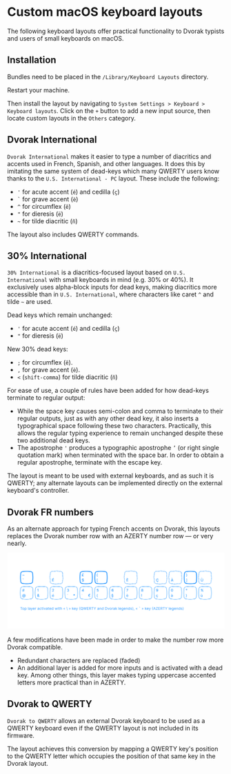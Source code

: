 # Custom macOS keyboard layouts

The following keyboard layouts offer practical functionality to Dvorak typists and users of small keyboards on macOS.


## Installation

Bundles need to be placed in the `/Library/Keyboard Layouts` directory. 

Restart your machine.

Then install the layout by navigating to `System Settings > Keyboard > Keyboard layouts`. Click on the `+` button to add a new input source, then locate custom layouts in the `Others` category.


## Dvorak International

`Dvorak International` makes it easier to type a number of diacritics and accents used in French, Spanish, and other languages. It does this by imitating the same system of dead-keys which many QWERTY users know thanks to the `U.S. International - PC` layout. These include the following:

- `'` for acute accent (`é`) and cedilla (`ç`)
- `` ` `` for grave accent (`è`)
- `^` for circumflex (`ê`)
- `"` for dieresis (`ë`)
- `~` for tilde diacritic (`ñ`)

The layout also includes QWERTY commands.


## 30% International

`30% International` is a diacritics-focused layout based on `U.S. International` with small keyboards in mind (e.g. 30% or 40%). It exclusively uses alpha-block inputs for dead keys, making diacritics more accessible than in `U.S. International`, where characters like caret `^` and tilde `~` are used.

Dead keys which remain unchanged:

- `'` for acute accent (`é`) and cedilla (`ç`)
- `"` for dieresis (`ë`)

New 30% dead keys:

- `;` for circumflex (`ê`).
- `,` for grave accent (`è`).
- `<` (`shift-comma`) for tilde diacritic (`ñ`)

For ease of use, a couple of rules have been added for how dead-keys terminate to regular output:

- While the space key causes semi-colon and comma to terminate to their regular outputs, just as with any other dead key, it also inserts a typographical space following these two characters. Practically, this allows the regular typing experience to remain unchanged despite these two additional dead keys.
- The apostrophe `'` produces a typographic apostrophe `’` (or right single quotation mark) when terminated with the space bar. In order to obtain a regular apostrophe, terminate with the escape key.

The layout is meant to be used with external keyboards, and as such it is QWERTY; any alternate layouts can be implemented directly on the external keyboard's controller.


## Dvorak FR numbers

As an alternate approach for typing French accents on Dvorak, this layouts replaces the Dvorak number row with an AZERTY number row — or very nearly.

![](images/dvorak-fr-numbers.svg)

A few modifications have been made in order to make the number row more Dvorak compatible.

- Redundant characters are replaced (faded)
- An additional layer is added for more inputs and is activated with a dead key. Among other things, this layer makes typing uppercase accented letters more practical than in AZERTY.


## Dvorak to QWERTY

`Dvorak to QWERTY` allows an external Dvorak keyboard to be used as a QWERTY keyboard even if the QWERTY layout is not included in its firmware.

The layout achieves this conversion by mapping a QWERTY key's position to the QWERTY letter which occupies the position of that same key in the Dvorak layout.
